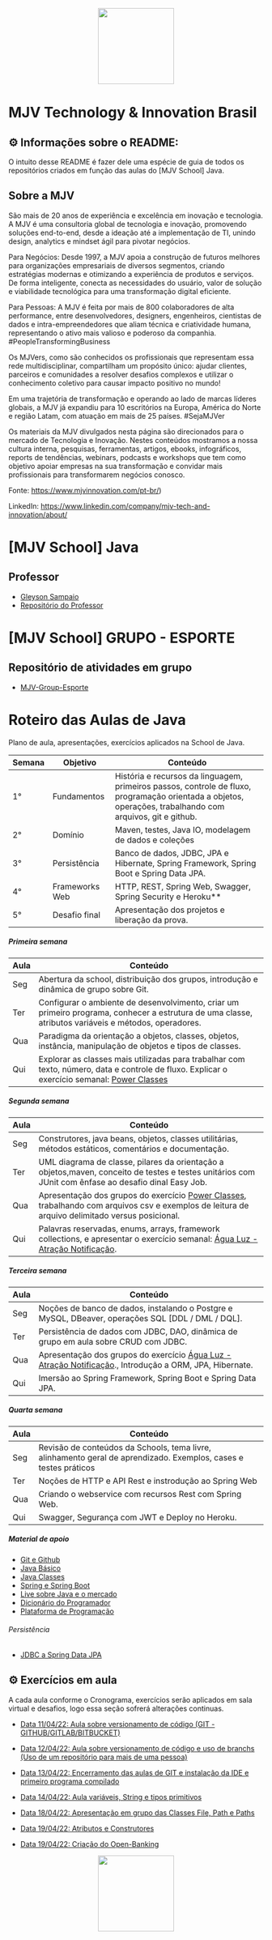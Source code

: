 <p align="center">
  <a href="https://www.mjvinnovation.com/pt-br" target="_blank">
    <img align="center" width="150" src="https://scontent.flec4-1.fna.fbcdn.net/v/t1.6435-9/42600462_1696603547110502_9220737959181942784_n.png?_nc_cat=101&ccb=1-5&_nc_sid=09cbfe&_nc_ohc=HM9hhse_SrAAX-6l8Yz&_nc_ht=scontent.flec4-1.fna&oh=00_AT-L1XnaZPNk0kKu3lM6PVQBJKcEo7PJu3tztz6mmtV0WA&oe=627B3083" style="max-width:100%;">
     </a>
</p>

# MJV Technology & Innovation Brasil

## ⚙️ Informações sobre o README:

O intuito desse README é fazer dele uma espécie de guia de todos os repositórios criados em função das aulas do [MJV School] Java.

## Sobre a MJV


São mais de 20 anos de experiência e excelência em inovação e tecnologia.
A MJV é uma consultoria global de tecnologia e inovação, promovendo soluções end-to-end, desde a ideação até a implementação de TI, unindo design, analytics e mindset ágil para pivotar negócios.

Para Negócios: Desde 1997, a MJV apoia a construção de futuros melhores para organizações empresariais de diversos segmentos, criando estratégias modernas e otimizando a experiência de produtos e serviços. De forma inteligente, conecta as necessidades do usuário, valor de solução e viabilidade tecnológica para uma transformação digital eficiente. 

Para Pessoas: A MJV é feita por mais de 800 colaboradores de alta performance, entre desenvolvedores, designers, engenheiros, cientistas de dados e intra-empreendedores que aliam técnica e criatividade humana, representando o ativo mais valioso e poderoso da companhia. #PeopleTransformingBusiness

Os MJVers, como são conhecidos os profissionais que representam essa rede multidisciplinar, compartilham um propósito único: ajudar clientes, parceiros e comunidades a resolver desafios complexos e utilizar o conhecimento coletivo para causar impacto positivo no mundo!

Em uma trajetória de transformação e operando ao lado de marcas líderes globais, a MJV já expandiu para 10 escritórios na Europa, América do Norte e região Latam, com atuação em mais de 25 países. #SejaMJVer

Os materiais da MJV divulgados nesta página são direcionados para o mercado de Tecnologia e Inovação. Nestes conteúdos mostramos a nossa cultura interna, pesquisas, ferramentas, artigos, ebooks, infográficos, reports de tendências, webinars, podcasts e workshops que tem como objetivo apoiar empresas na sua transformação e convidar mais profissionais para transformarem negócios conosco.

Fonte: https://www.mjvinnovation.com/pt-br/)

LinkedIn: https://www.linkedin.com/company/mjv-tech-and-innovation/about/


# [MJV School] Java

## Professor
- [Gleyson Sampaio](https://github.com/glysns)
- [Repositório do Professor](https://github.com/digytal-code/java-school)

# [MJV School] GRUPO - ESPORTE

## Repositório de atividades em grupo
- [MJV-Group-Esporte](https://github.com/FabioEriceira/mjv-group-esporte)


# Roteiro das Aulas de Java

Plano de aula, apresentações, exercícios aplicados na School de Java.

| Semana  | Objetivo | Conteúdo 
| -------- | ---------| --------
| 1°  | Fundamentos  | História e recursos da linguagem, primeiros passos, controle de fluxo, programação orientada a objetos, operações, trabalhando com arquivos, git e github. 
| 2°  | Domínio | Maven, testes, Java IO, modelagem de dados e coleções
| 3°  | Persistência   | Banco de dados, JDBC, JPA e Hibernate, Spring Framework, Spring Boot e Spring Data JPA. 
| 4°  | Frameworks Web     | HTTP, REST, Spring Web, Swagger, Spring Security e Heroku** 
| 5°  | Desafio final     | Apresentação dos projetos e liberação da prova.

##### Primeira semana

| Aula  | Conteúdo 
| -------- | --------
| Seg  | Abertura da school, distribuição dos grupos, introdução e dinâmica de grupo sobre Git.
| Ter  | Configurar o ambiente de desenvolvimento, criar um primeiro programa, conhecer a estrutura de uma classe, atributos variáveis e métodos, operadores.
| Qua  | Paradigma da orientação a objetos, classes, objetos, instância, manipulação de objetos e tipos de classes.   
| Qui  | Explorar as classes mais utilizadas para trabalhar com texto, número, data e controle de fluxo. Explicar o exercício semanal: [Power Classes](https://github.com/digytal-code/java-school/tree/main/exercicios/01%20-%20power-classes) 

##### Segunda semana

| Aula  | Conteúdo 
| -------- | --------
| Seg  | Construtores, java beans, objetos, classes utilitárias, métodos estáticos, comentários e documentação.
| Ter  | UML diagrama de classe, pilares da orientação a objetos,maven, conceito de testes e testes unitários com JUnit com ênfase ao desafio dinal Easy Job.
| Qua  | Apresentação dos grupos do exercício [Power Classes](https://github.com/digytal-code/java-school/tree/main/exercicios/01%20-%20power-classes), trabalhando com arquivos csv e exemplos de leitura de arquivo  delimitado versus posicional.   
| Qui  | Palavras reservadas, enums, arrays, framework collections, e apresentar o exercício semanal: [Água Luz - Atração Notificação](https://github.com/digytal-code/java-school/tree/main/exercicios/03%20-%20agua-luz-atracao-notificacao).

##### Terceira semana

| Aula  | Conteúdo 
| -------- | --------
| Seg  | Noções de banco de dados, instalando o Postgre e MySQL, DBeaver, operações SQL [DDL / DML / DQL].
| Ter  | Persistência de dados com JDBC, DAO, dinâmica de grupo  em aula sobre CRUD com JDBC.
| Qua  | Apresentação dos grupos do exercício [Água Luz - Atração Notificação](https://github.com/digytal-code/java-school/tree/main/exercicios/03%20-%20agua-luz-atracao-notificacao)., Introdução a ORM, JPA, Hibernate.   
| Qui  | Imersão ao Spring Framework, Spring Boot e Spring Data JPA.

##### Quarta semana

| Aula  | Conteúdo 
| -------- | --------
| Seg  | Revisão de conteúdos da Schools, tema livre, alinhamento geral de aprendizado. Exemplos, cases e testes práticos
| Ter  | Noções de HTTP e API Rest e instrodução ao Spring Web
| Qua  | Criando o webservice com recursos Rest com Spring Web.   
| Qui  | Swagger, Segurança com JWT e Deploy no Heroku.

##### Material de apoio
* [Git e Github](https://glysns.gitbook.io/git-e-github/)
* [Java Básico](https://glysns.gitbook.io/java-basico/)
* [Java Classes](https://glysns.gitbook.io/java/recursos/principais-classes)
* [Spring e Spring Boot](https://glysns.gitbook.io/springframework/)
* [Live sobre Java e o mercado](https://www.youtube.com/watch?v=98wpk6CV330)
* [Dicionário do Programador](https://www.youtube.com/watch?v=sZAxLRMxEUo)
* [Plataforma de Programação](https://exercism.org/)


###### Persistência
* [JDBC a Spring Data JPA](https://dev.to/rodrigovp/do-jdbc-ao-spring-data-ou-e-possivel-reduzir-codigo-361f)

## ⚙️ Exercícios em aula

A cada aula conforme o Cronograma, exercícios serão aplicados em sala virtual e desafios, logo essa seção sofrerá alterações continuas.

- [Data 11/04/22: Aula sobre versionamento de código (GIT - GITHUB/GITLAB/BITBUCKET)](https://glysns.gitbook.io/git-e-github/)
- [Data 12/04/22: Aula sobre versionamento de código e uso de branchs (Uso de um repositório para mais de uma pessoa)](https://github.com/FabioEriceira/mjv-group-esporte)
- [Data 13/04/22: Encerramento das aulas de GIT e instalação da IDE e primeiro programa compilado](https://github.com/Paulo-Ultra/mjv-school-java/tree/main/aula-java/src)
- [Data 14/04/22: Aula variáveis, String e tipos primitivos](https://github.com/Paulo-Ultra/mjv-school-java/tree/main/aula-java/src/aula2)

- [Data 18/04/22: Apresentação em grupo das Classes File, Path e Paths](https://github.com/FabioEriceira/mjv-group-esporte/tree/main/exercicios/exercicio1/src)

- [Data 19/04/22: Atributos e Construtores](https://github.com/Paulo-Ultra/mjv-school-java/tree/main/classes-objetos/paulo/classes/objetos)

- [Data 19/04/22: Criação do Open-Banking](https://github.com/Paulo-Ultra/mjv-school-java/tree/main/open-banking)


<p align="center">
  <a href="https://www.mjvinnovation.com/pt-br" target="_blank">
    <img align="center" width="150" src="https://scontent.flec4-1.fna.fbcdn.net/v/t1.6435-9/42600462_1696603547110502_9220737959181942784_n.png?_nc_cat=101&ccb=1-5&_nc_sid=09cbfe&_nc_ohc=HM9hhse_SrAAX-6l8Yz&_nc_ht=scontent.flec4-1.fna&oh=00_AT-L1XnaZPNk0kKu3lM6PVQBJKcEo7PJu3tztz6mmtV0WA&oe=627B3083" style="max-width:100%;">
     </a>
</p>
